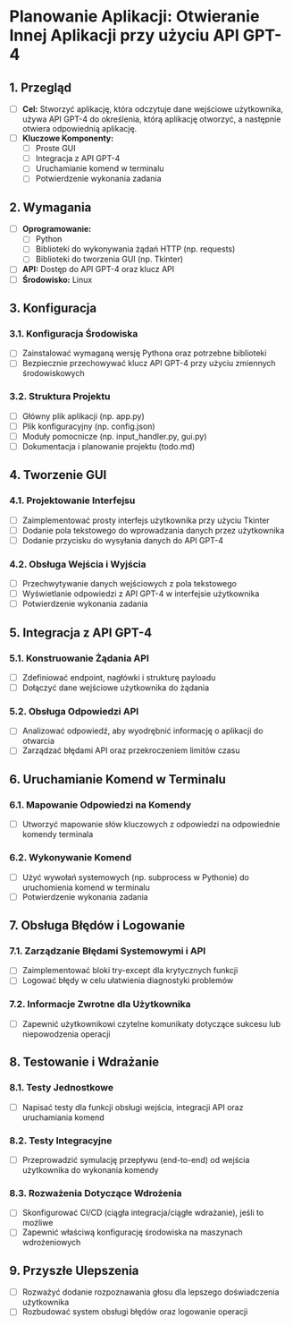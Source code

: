 # Planowanie Aplikacji: Otwieranie Innej Aplikacji przy użyciu API GPT-4

## 1. Przegląd
- [ ] **Cel:** Stworzyć aplikację, która odczytuje dane wejściowe użytkownika, używa API GPT-4 do określenia, którą aplikację otworzyć, a następnie otwiera odpowiednią aplikację.
- [ ] **Kluczowe Komponenty:**
    - [ ] Proste GUI
    - [ ] Integracja z API GPT-4
    - [ ] Uruchamianie komend w terminalu
    - [ ] Potwierdzenie wykonania zadania

## 2. Wymagania
- [ ] **Oprogramowanie:**
    - [ ] Python
    - [ ] Biblioteki do wykonywania żądań HTTP (np. requests)
    - [ ] Biblioteki do tworzenia GUI (np. Tkinter)
- [ ] **API:** Dostęp do API GPT-4 oraz klucz API
- [ ] **Środowisko:** Linux

## 3. Konfiguracja
### 3.1. Konfiguracja Środowiska
- [ ] Zainstalować wymaganą wersję Pythona oraz potrzebne biblioteki
- [ ] Bezpiecznie przechowywać klucz API GPT-4 przy użyciu zmiennych środowiskowych

### 3.2. Struktura Projektu
- [ ] Główny plik aplikacji (np. app.py)
- [ ] Plik konfiguracyjny (np. config.json)
- [ ] Moduły pomocnicze (np. input_handler.py, gui.py)
- [ ] Dokumentacja i planowanie projektu (todo.md)

## 4. Tworzenie GUI
### 4.1. Projektowanie Interfejsu
- [ ] Zaimplementować prosty interfejs użytkownika przy użyciu Tkinter
- [ ] Dodanie pola tekstowego do wprowadzania danych przez użytkownika
- [ ] Dodanie przycisku do wysyłania danych do API GPT-4

### 4.2. Obsługa Wejścia i Wyjścia
- [ ] Przechwytywanie danych wejściowych z pola tekstowego
- [ ] Wyświetlanie odpowiedzi z API GPT-4 w interfejsie użytkownika
- [ ] Potwierdzenie wykonania zadania

## 5. Integracja z API GPT-4
### 5.1. Konstruowanie Żądania API
- [ ] Zdefiniować endpoint, nagłówki i strukturę payloadu
- [ ] Dołączyć dane wejściowe użytkownika do żądania

### 5.2. Obsługa Odpowiedzi API
- [ ] Analizować odpowiedź, aby wyodrębnić informację o aplikacji do otwarcia
- [ ] Zarządzać błędami API oraz przekroczeniem limitów czasu

## 6. Uruchamianie Komend w Terminalu
### 6.1. Mapowanie Odpowiedzi na Komendy
- [ ] Utworzyć mapowanie słów kluczowych z odpowiedzi na odpowiednie komendy terminala

### 6.2. Wykonywanie Komend
- [ ] Użyć wywołań systemowych (np. subprocess w Pythonie) do uruchomienia komend w terminalu
- [ ] Potwierdzenie wykonania zadania

## 7. Obsługa Błędów i Logowanie
### 7.1. Zarządzanie Błędami Systemowymi i API
- [ ] Zaimplementować bloki try-except dla krytycznych funkcji
- [ ] Logować błędy w celu ułatwienia diagnostyki problemów

### 7.2. Informacje Zwrotne dla Użytkownika
- [ ] Zapewnić użytkownikowi czytelne komunikaty dotyczące sukcesu lub niepowodzenia operacji

## 8. Testowanie i Wdrażanie
### 8.1. Testy Jednostkowe
- [ ] Napisać testy dla funkcji obsługi wejścia, integracji API oraz uruchamiania komend

### 8.2. Testy Integracyjne
- [ ] Przeprowadzić symulację przepływu (end-to-end) od wejścia użytkownika do wykonania komendy

### 8.3. Rozważenia Dotyczące Wdrożenia
- [ ] Skonfigurować CI/CD (ciągła integracja/ciągłe wdrażanie), jeśli to możliwe
- [ ] Zapewnić właściwą konfigurację środowiska na maszynach wdrożeniowych

## 9. Przyszłe Ulepszenia
- [ ] Rozważyć dodanie rozpoznawania głosu dla lepszego doświadczenia użytkownika
- [ ] Rozbudować system obsługi błędów oraz logowanie operacji